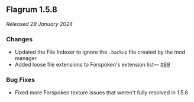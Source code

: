 ## Flagrum 1.5.8

_Released 29 January 2024_

### Changes
 
- Updated the File Indexer to ignore the `.backup` file created by the mod manager
- Added loose file extensions to Forspoken's extension list—
  [#89](https://github.com/Kizari/Flagrum/issues/89)

### Bug Fixes

- Fixed more Forspoken texture issues that weren't fully resolved in 1.5.6